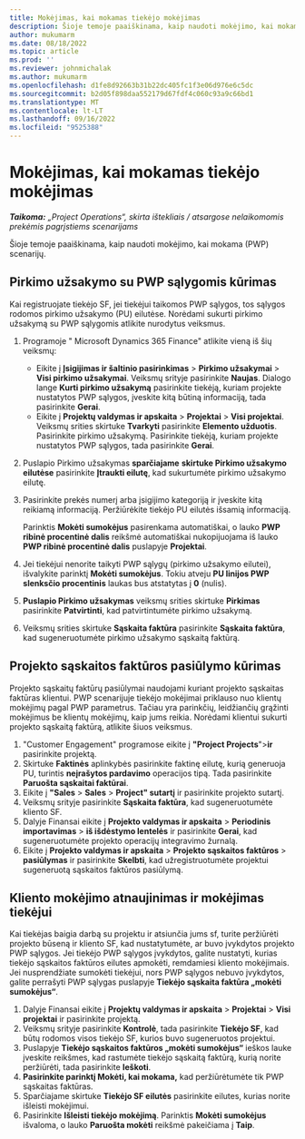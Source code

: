 ```yaml
---
title: Mokėjimas, kai mokamas tiekėjo mokėjimas
description: Šioje temoje paaiškinama, kaip naudoti mokėjimo, kai mokama (PWP) scenarijų.
author: mukumarm
ms.date: 08/18/2022
ms.topic: article
ms.prod: ''
ms.reviewer: johnmichalak
ms.author: mukumarm
ms.openlocfilehash: d1fe8d92663b31b22dc405fc1f3e06d976e6c5dc
ms.sourcegitcommit: b2d05f898daa552179d67fdf4c060c93a9c66bd1
ms.translationtype: MT
ms.contentlocale: lt-LT
ms.lasthandoff: 09/16/2022
ms.locfileid: "9525388"
---
```

# <a name="pay-when-paid-vendor-payments"></a>Mokėjimas, kai mokamas tiekėjo mokėjimas

_**Taikoma:** „Project Operations“, skirta ištekliais / atsargose nelaikomomis prekėmis pagrįstiems scenarijams_

Šioje temoje paaiškinama, kaip naudoti mokėjimo, kai mokama (PWP) scenarijų.

## <a name="create-a-purchase-order-that-has-pwp-terms"></a>Pirkimo užsakymo su PWP sąlygomis kūrimas

Kai registruojate tiekėjo SF, jei tiekėjui taikomos PWP sąlygos, tos sąlygos rodomos pirkimo užsakymo (PU) eilutėse. Norėdami sukurti pirkimo užsakymą su PWP sąlygomis atlikite nurodytus veiksmus.

1. Programoje " Microsoft Dynamics 365 Finance" atlikite vieną iš šių veiksmų:

    - Eikite į **Įsigijimas ir šaltinio pasirinkimas** \> **Pirkimo užsakymai** \> **Visi pirkimo užsakymai**. Veiksmų srityje pasirinkite **Naujas**. Dialogo lange **Kurti pirkimo užsakymą** pasirinkite tiekėją, kuriam projekte nustatytos PWP sąlygos, įveskite kitą būtiną informaciją, tada pasirinkite **Gerai**.
    - Eikite į **Projektų valdymas ir apskaita** \> **Projektai** \> **Visi projektai**. Veiksmų srities skirtuke **Tvarkyti** pasirinkite **Elemento užduotis**. Pasirinkite pirkimo užsakymą. Pasirinkite tiekėją, kuriam projekte nustatytos PWP sąlygos, tada pasirinkite **Gerai**.

2. Puslapio Pirkimo užsakymas **sparčiajame** **skirtuke Pirkimo užsakymo eilutėse** pasirinkite **Įtraukti eilutę**, kad sukurtumėte pirkimo užsakymo eilutę.
3. Pasirinkite prekės numerį arba įsigijimo kategoriją ir įveskite kitą reikiamą informaciją. Peržiūrėkite tiekėjo PU eilutės išsamią informaciją.

    Parinktis **Mokėti sumokėjus** pasirenkama automatiškai, o lauko **PWP ribinė procentinė dalis** reikšmė automatiškai nukopijuojama iš lauko **PWP ribinė procentinė dalis** puslapyje **Projektai**.

4. Jei tiekėjui nenorite taikyti PWP sąlygų (pirkimo užsakymo eilutei), išvalykite parinktį **Mokėti sumokėjus**. Tokiu atveju **PU linijos PWP slenksčio procentinis** laukas bus atstatytas į **0** (nulis).
5. **Puslapio Pirkimo užsakymas** veiksmų srities skirtuke **Pirkimas** pasirinkite **Patvirtinti**, kad patvirtintumėte pirkimo užsakymą.
6. Veiksmų srities skirtuke **Sąskaita faktūra** pasirinkite **Sąskaita faktūra**, kad sugeneruotumėte pirkimo užsakymo sąskaitą faktūrą.

## <a name="create-a-project-invoice-proposal"></a>Projekto sąskaitos faktūros pasiūlymo kūrimas

Projekto sąskaitų faktūrų pasiūlymai naudojami kuriant projekto sąskaitas faktūras klientui. PWP scenarijuje tiekėjo mokėjimai priklauso nuo klientų mokėjimų pagal PWP parametrus. Tačiau yra parinkčių, leidžiančių grąžinti mokėjimus be klientų mokėjimų, kaip jums reikia. Norėdami klientui sukurti projekto sąskaitą faktūrą, atlikite šiuos veiksmus.

1. "Customer Engagement" programose eikite į **"Project Projects**"\>**ir** pasirinkite projektą.
2. Skirtuke **Faktinės** aplinkybės pasirinkite faktinę eilutę, kurią generuoja PU, turintis **neįrašytos pardavimo** operacijos tipą. Tada pasirinkite **Paruošta sąskaitai faktūrai**.
3. Eikite į **"Sales** \> **Sales** \> **Project" sutartį** ir pasirinkite projekto sutartį.
4. Veiksmų srityje pasirinkite **Sąskaita faktūra**, kad sugeneruotumėte kliento SF.
5. Dalyje Finansai eikite į **Projekto valdymas ir apskaita** \> **Periodinis importavimas** \> **iš išdėstymo lentelės** ir pasirinkite **Gerai**, kad sugeneruotumėte projekto operacijų integravimo žurnalą.
6. Eikite į **Projekto valdymas ir apskaita** \> **Projekto sąskaitos faktūros** \> **pasiūlymas** ir pasirinkite **Skelbti**, kad užregistruotumėte projektui sugeneruotą sąskaitos faktūros pasiūlymą.

## <a name="update-a-customer-payment-and-pay-the-vendor"></a>Kliento mokėjimo atnaujinimas ir mokėjimas tiekėjui

Kai tiekėjas baigia darbą su projektu ir atsiunčia jums sf, turite peržiūrėti projekto būseną ir kliento SF, kad nustatytumėte, ar buvo įvykdytos projekto PWP sąlygos. Jei tiekėjo PWP sąlygos įvykdytos, galite nustatyti, kurias tiekėjo sąskaitos faktūros eilutes apmokėti, remdamiesi kliento mokėjimais. Jei nusprendžiate sumokėti tiekėjui, nors PWP sąlygos nebuvo įvykdytos, galite perrašyti PWP sąlygas puslapyje **Tiekėjo sąskaita faktūra „mokėti sumokėjus“**.

1. Dalyje Finansai eikite į **Projektų valdymas ir apskaita** \> **Projektai** \> **Visi projektai** ir pasirinkite projektą.
2. Veiksmų srityje pasirinkite **Kontrolė**, tada pasirinkite **Tiekėjo SF**, kad būtų rodomos visos tiekėjo SF, kurios buvo sugeneruotos projektui.
3. Puslapyje **Tiekėjo sąskaitos faktūros „mokėti sumokėjus“** ieškos lauke įveskite reikšmes, kad rastumėte tiekėjo sąskaitą faktūrą, kurią norite peržiūrėti, tada pasirinkite **Ieškoti**.
4. **Pasirinkite parinktį Mokėti, kai mokama,** kad peržiūrėtumėte tik PWP sąskaitas faktūras.
5. Sparčiajame skirtuke **Tiekėjo SF eilutės** pasirinkite eilutes, kurias norite išleisti mokėjimui.
6. Pasirinkite **Išleisti tiekėjo mokėjimą**. Parinktis **Mokėti sumokėjus** išvaloma, o lauko **Paruošta mokėti** reikšmė pakeičiama į **Taip**.
